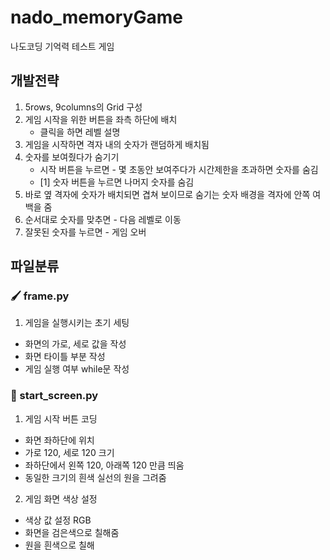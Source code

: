 # nado_memoryGame
나도코딩 기억력 테스트 게임

## 개발전략 
1. 5rows, 9columns의 Grid 구성
2. 게임 시작을 위한 버튼을 좌측 하단에 배치
   - 클릭을 하면 레벨 설명
3. 게임을 시작하면 격자 내의 숫자가 랜덤하게 배치됨
4. 숫자를 보여줬다가 숨기기
   - 시작 버튼을 누르면 - 몇 초동안 보여주다가 시간제한을 초과하면 숫자를 숨김
   - [1] 숫자 버튼을 누르면 나머지 숫자를 숨김
5. 바로 옆 격자에 숫자가 배치되면 겹쳐 보이므로 숨기는 숫자 배경을 격자에 안쪽 여백을 줌
6. 순서대로 숫자를 맞추면 - 다음 레벨로 이동
7. 잘못된 숫자를 누르면 - 게임 오버

## 파일분류
### 🖌 frame.py
1. 게임을 실행시키는 초기 세팅
- 화면의 가로, 세로 값을 작성
- 화면 타이틀 부분 작성
- 게임 실행 여부 while문 작성

### 🎈 start_screen.py
1. 게임 시작 버튼 코딩
- 화면 좌하단에 위치
- 가로 120, 세로 120 크기
- 좌하단에서 왼쪽 120, 아래쪽 120 만큼 띄움
- 동일한 크기의 흰색 실선의 원을 그려줌
2. 게임 화면 색상 설정
- 색상 값 설정 RGB
- 화면을 검은색으로 칠해줌 
- 원을 흰색으로 칠해